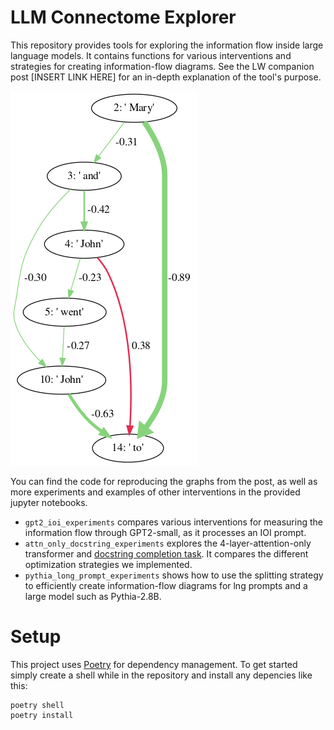 # LLM Connectome Explorer
This repository provides tools for exploring the information flow inside large language models. It contains functions for various interventions and strategies for creating information-flow diagrams. See the LW companion post [INSERT LINK HERE] for an in-depth explanation of the tool's purpose.

![alt text](img/ioi_mary_zero_basic.png)

 You can find the code for reproducing the graphs from the post, as well as more experiments and examples of other interventions in the provided jupyter notebooks. 

 - `gpt2_ioi_experiments` compares various interventions for measuring the information flow through GPT2-small, as it processes an IOI prompt.
 - `attn_only_docstring_experiments` explores the 4-layer-attention-only transformer and [docstring completion task](https://www.lesswrong.com/posts/u6KXXmKFbXfWzoAXn/a-circuit-for-python-docstrings-in-a-4-layer-attention-only). It compares the different optimization strategies we implemented.
 - `pythia_long_prompt_experiments` shows how to use the splitting strategy to efficiently create information-flow diagrams for lng prompts and a large model such as Pythia-2.8B. 

# Setup

This project uses [Poetry](https://python-poetry.org/docs/) for dependency management. To get started simply create a shell while in the repository and install any depencies like this:
```
poetry shell
poetry install
```